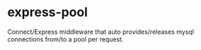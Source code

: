 express-pool
============

Connect/Express middleware that auto provides/releases mysql connections from/to a pool per request.
